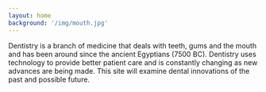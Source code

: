 ```yaml
---
layout: home
background: '/img/mouth.jpg'
---
```


Dentistry is a branch of medicine that deals with teeth, gums and the mouth and has been around since the ancient Egyptians (7500 BC).  Dentistry uses technology to provide better patient care and is constantly changing as new advances are being made. This site will examine dental innovations of the past and possible future.